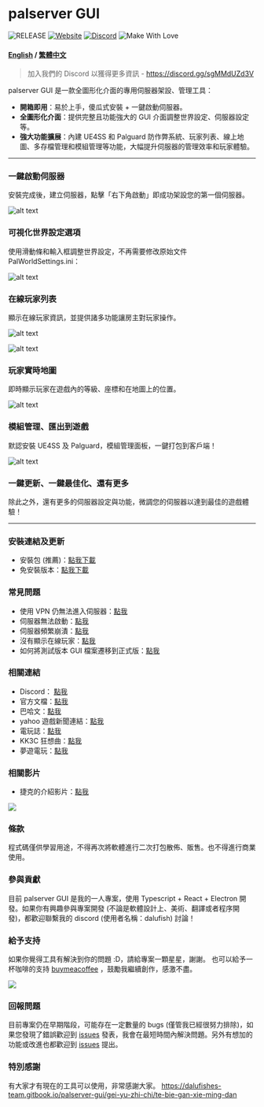 # palserver GUI

![RELEASE](https://img.shields.io/badge/RELEASE-1.1.0-green)
[![Website](https://img.shields.io/badge/website-click-blue)](https://dalufishes-team.gitbook.io/palserver-gui-en)
[![Discord](https://img.shields.io/badge/discord-click-blue)](https://discord.gg/sgMMdUZd3V)
![Make With Love](https://img.shields.io/badge/make_with_%E2%9D%A4%EF%B8%8F-white)

#### [English](/README_EN.md) / [繁體中文](/README.md)

> 加入我們的 Discord 以獲得更多資訊 - https://discord.gg/sgMMdUZd3V

palserver GUI 是一款全圖形化介面的專用伺服器架設、管理工具：

- **開箱即用**：易於上手，傻瓜式安裝 + 一鍵啟動伺服器。
- **全圖形化介面**：提供完整且功能強大的 GUI 介面調整世界設定、伺服器設定等。
- **強大功能擴展**：內建 UE4SS 和 Palguard 防作弊系統、玩家列表、線上地圖、多存檔管理和模組管理等功能，大幅提升伺服器的管理效率和玩家體驗。

---

### 一鍵啟動伺服器

安裝完成後，建立伺服器，點擊「右下角啟動」即成功架設您的第一個伺服器。

![alt text](/readme/menu.png)

### 可視化世界設定選項

使用滑動條和輸入框調整世界設定，不再需要修改原始文件 PalWorldSettings.ini：

![alt text](/readme/worldsettings.png)

### 在線玩家列表

顯示在線玩家資訊，並提供諸多功能讓房主對玩家操作。

![alt text](/readme/playerlist.png)

![alt text](/readme/playeraction.png)

### 玩家實時地圖

即時顯示玩家在遊戲內的等級、座標和在地圖上的位置。

![alt text](/readme/onlinemap.png)

### 模組管理、匯出到遊戲

默認安裝 UE4SS 及 Palguard，模組管理面板，一鍵打包到客戶端！

![alt text](/readme/mod.png)

### 一鍵更新、一鍵最佳化、還有更多

除此之外，還有更多的伺服器設定與功能，微調您的伺服器以達到最佳的遊戲體驗！

---

### 安裝連結及更新

- 安裝包 (推薦)：[點我下載](https://github.com/Dalufishe/palserver-GUI/releases/download/1.1.0/1.1.0-palserver-gui.exe)
- 免安裝版本：[點我下載](https://github.com/Dalufishe/palserver-GUI/releases/download/1.1.0/unpack-1.1.0-palserver-gui.zip)

### 常見問題

- 使用 VPN 仍無法進入伺服器：[點我](https://dalufishes-team.gitbook.io/palserver-gui/faq/shi-yong-vpn-reng-wu-fa-jin-ru-si-fu-qi)
- 伺服器無法啟動：[點我](https://dalufishes-team.gitbook.io/palserver-gui/faq/si-fu-qi-wu-fa-qi-dong)
- 伺服器頻繁崩潰：[點我](https://dalufishes-team.gitbook.io/palserver-gui/faq/si-fu-qi-bin-fan-beng-kui)
- 沒有顯示在線玩家：[點我](https://dalufishes-team.gitbook.io/palserver-gui/faq/mei-you-xian-shi-zai-xian-wan-jia)
- 如何將測試版本 GUI 檔案遷移到正式版：[點我](https://dalufishes-team.gitbook.io/palserver-gui/faq/ce-shi-ban-ben-gui-dang-an-qian-yi-dao-zheng-shi-ban)

### 相關連結

- Discord： [點我](https://discord.gg/sgMMdUZd3V)
- 官方文檔：[點我](https://dalufishes-team.gitbook.io/palserver-gui)
- 巴哈文：[點我](https://forum.gamer.com.tw/C.php?bsn=71458&snA=2043)
- yahoo 遊戲新聞連結：[點我](https://tw.news.yahoo.com/palserver-gui-041354287.html)
- 電玩誌：[點我](https://gank.fanpiece.com/animeradio/%E5%8F%B0%E7%81%A3%E5%A4%A7%E7%A5%9E%E5%89%B5-%E5%B9%BB%E7%8D%B8%E5%B8%95%E9%AD%AF-%E4%B8%80%E9%8D%B5%E9%96%8B%E8%A8%AD%E4%BC%BA%E6%9C%8D%E5%99%A8-%E5%B7%A5%E5%85%B7-%E5%85%A7%E5%BB%BA%E7%B9%81%E4%B8%AD-%E5%9C%96%E5%83%8FUI-c1452714.html)
- KK3C 狂想曲：[點我](https://kkplay3c.net/steam-pal-server-gui/)
- 夢遊電玩：[點我](https://www.game735.com/forum.php?mod=viewthread&tid=388027&extra=page%3D1&ordertype=1)

### 相關影片

- 捷克的介紹影片：[點我](https://youtu.be/8Vq7uANT0Eo?si=-nH9lkUpsk7DgMW8)

<a href="https://youtu.be/8Vq7uANT0Eo?si=-nH9lkUpsk7DgMW8" target="_blank">
<img src="https://i.ytimg.com/vi_webp/8Vq7uANT0Eo/maxresdefault.webp"/>
</a>

### 條款

程式碼僅供學習用途，不得再次將軟體進行二次打包散佈、販售。也不得進行商業使用。

### 參與貢獻

目前 palserver GUI 是我的一人專案，使用 Typescript + React + Electron 開發。如果你有興趣參與專案開發 (不論是軟體設計上、美術、翻譯或者程序開發)，都歡迎聯繫我的 discord (使用者名稱：dalufish) 討論！

### 給予支持

如果你覺得工具有解決到你的問題 :D，請給專案一顆星星，謝謝。
也可以給予一杯咖啡的支持 [buymeacoffee](https://www.buymeacoffee.com/dalufish) ，鼓勵我繼續創作，感激不盡。

<a href="https://www.buymeacoffee.com/Dalufish"><img src="https://img.buymeacoffee.com/button-api/?text=Buy me a coffee&emoji=&slug=Dalufish&button_colour=FFDD00&font_colour=000000&font_family=Comic&outline_colour=000000&coffee_colour=ffffff" /></a>

### 回報問題

目前專案仍在早期階段，可能存在一定數量的 bugs (僅管我已經很努力排除)，如果您發現了錯誤歡迎到 [issues](https://github.com/Dalufishe/palserver-GUI/issues) 發表，我會在最短時間內解決問題。另外有想加的功能或改進也都歡迎到 [issues](https://github.com/Dalufishe/palserver-GUI/issues) 提出。

### 特別感謝

有大家才有現在的工具可以使用，非常感謝大家。
https://dalufishes-team.gitbook.io/palserver-gui/gei-yu-zhi-chi/te-bie-gan-xie-ming-dan
